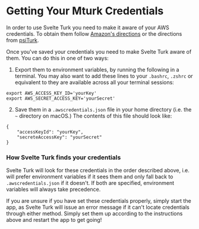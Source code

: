 # Getting Your Mturk Credentials

In order to use Svelte Turk you need to make it aware of your AWS credentials. To obtain them follow [Amazon's directions](https://docs.aws.amazon.com/sdk-for-javascript/v2/developer-guide/getting-your-credentials.html) or the directions from [psiTurk](https://psiturk.readthedocs.io/en/stable/amt_setup.html#obtaining-aws-credentials). 

Once you've saved your credentials you need to make Svelte Turk aware of them. You can do this in one of two ways:

1. Export them to environment variables, by running the following in a terminal. You may also want to add these lines to your `.bashrc`, `.zshrc` or equivalent to they are available across all your terminal sessions:

```
export AWS_ACCESS_KEY_ID='yourKey'
export AWS_SECRET_ACCESS_KEY='yourSecret'
```

2. Save them in a `.awscredentials.json` file in your home directory (i.e. the `~` directory on macOS.) The contents of this file should look like:

```
{
    "accessKeyId": "yourKey",
    "secreteAccessKey": "yourSecret"
}
```

### How Svelte Turk finds your credentials

Svelte Turk will look for these credentials in the order described above, i.e. will prefer environment variables if it sees them and only fall back to `.awscredentials.json` if it doesn't. If both are specified, environment variables will always take precedence.

If you are unsure if you have set these credentials properly, simply start the app, as Svelte Turk will issue an error message if it can't locate credentials through either method. Simply set them up according to the instructions above and restart the app to get going!